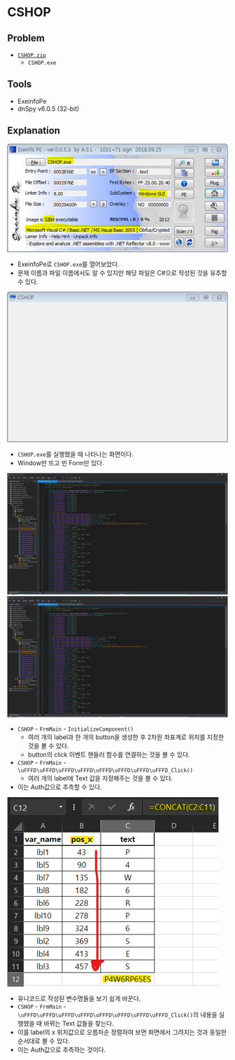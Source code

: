 # CSHOP

## Problem
* [`CSHOP.zip`](./CSHOP.zip)
    - `CSHOP.exe`

## Tools
* ExeinfoPe
* dnSpy v6.0.5 (32-bit)

## Explanation
![](./1.PNG?raw=true)
* ExeinfoPe로 `CSHOP.exe`를 열어보았다.
* 문제 이름과 파일 이름에서도 알 수 있지만 해당 파일은 C#으로 작성된 것을 유추할 수 있다.

![](./2.PNG?raw=true)
* `CSHOP.exe`를 실행했을 때 나타나는 화면이다.
* Window만 뜨고 빈 Form만 있다.

![](./3_1.PNG?raw=true)  
![](./3_1.PNG?raw=true)  
* `CSHOP` - `FrmMain` - `InitializeComponent()`
    - 여러 개의 label과 한 개의 button을 생성한 후 2차원 좌표계로 위치를 지정한 것을 볼 수 있다.
    - button의 click 이벤트 핸들러 함수를 연결하는 것을 볼 수 있다.
* `CSHOP` - `FrmMain` - `\uFFFD\uFFFD\uFFFD\uFFFD\uFFFD\uFFFD\uFFFD\uFFFD_Click()`
    - 여러 개의 label에 Text 값을 지정해주는 것을 볼 수 있다.
* 이는 Auth값으로 추측할 수 있다.

![](./4.PNG?raw=true)
* 유니코드로 작성된 변수명들을 보기 쉽게 바꾼다.
* `CSHOP` - `FrmMain` - `\uFFFD\uFFFD\uFFFD\uFFFD\uFFFD\uFFFD\uFFFD\uFFFD_Click()`의 내용을 실행했을 때 바뀌는 Text 값들을 찾는다.
* 이를 label의 x 위치값으로 오름차순 정렬하여 보면 화면에서 그려지는 것과 동일한 순서대로 볼 수 있다.
* 이는 Auth값으로 추측하는 것이다.
